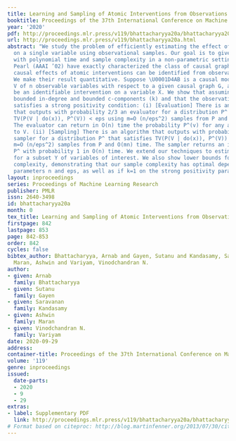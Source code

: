 ```yaml
---
title: Learning and Sampling of Atomic Interventions from Observations
booktitle: Proceedings of the 37th International Conference on Machine Learning
year: '2020'
pdf: http://proceedings.mlr.press/v119/bhattacharyya20a/bhattacharyya20a.pdf
url: http://proceedings.mlr.press/v119/bhattacharyya20a.html
abstract: "We study the problem of efficiently estimating the effect of an intervention
  on a single variable using observational samples. Our goal is to give algorithms
  with polynomial time and sample complexity in a non-parametric setting. Tian and
  Pearl (AAAI ’02) have exactly characterized the class of causal graphs for which
  causal effects of atomic interventions can be identified from observational data.
  We make their result quantitative. Suppose \U0001D4AB is a causal model on a set
  V of n observable variables with respect to a given causal graph G, and let do(x)
  be an identifiable intervention on a variable X. We show that assuming that G has
  bounded in-degree and bounded c-components (k) and that the observational distribution
  satisfies a strong positivity condition: (i) [Evaluation] There is an algorithm
  that outputs with probability 2/3 an evaluator for a distribution P^ that satisfies
  TV(P(V | do(x)), P^(V)) < eps using m=O (n/eps^2) samples from P and O(mn) time.
  The evaluator can return in O(n) time the probability P^(v) for any assignment v
  to V. (ii) [Sampling] There is an algorithm that outputs with probability 2/3 a
  sampler for a distribution P^ that satisfies TV(P(V | do(x)), P^(V)) < eps using
  m=O (n/eps^2) samples from P and O(mn) time. The sampler returns an iid sample from
  P^ with probability 1 in O(n) time. We extend our techniques to estimate P(Y | do(x))
  for a subset Y of variables of interest. We also show lower bounds for the sample
  complexity, demonstrating that our sample complexity has optimal dependence on the
  parameters n and eps, as well as if k=1 on the strong positivity parameter."
layout: inproceedings
series: Proceedings of Machine Learning Research
publisher: PMLR
issn: 2640-3498
id: bhattacharyya20a
month: 0
tex_title: Learning and Sampling of Atomic Interventions from Observations
firstpage: 842
lastpage: 853
page: 842-853
order: 842
cycles: false
bibtex_author: Bhattacharyya, Arnab and Gayen, Sutanu and Kandasamy, Saravanan and
  Maran, Ashwin and Variyam, Vinodchandran N.
author:
- given: Arnab
  family: Bhattacharyya
- given: Sutanu
  family: Gayen
- given: Saravanan
  family: Kandasamy
- given: Ashwin
  family: Maran
- given: Vinodchandran N.
  family: Variyam
date: 2020-09-29
address: 
container-title: Proceedings of the 37th International Conference on Machine Learning
volume: '119'
genre: inproceedings
issued:
  date-parts:
  - 2020
  - 9
  - 29
extras:
- label: Supplementary PDF
  link: http://proceedings.mlr.press/v119/bhattacharyya20a/bhattacharyya20a-supp.pdf
# Format based on citeproc: http://blog.martinfenner.org/2013/07/30/citeproc-yaml-for-bibliographies/
---
```

